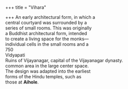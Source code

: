 +++
title = "Vihara"

+++
An early architectural form, in which a  
central courtyard was surrounded by a  
series of small rooms. This was originally  
a Buddhist architectural form, intended  
to create a living space for the monks—  
individual cells in the small rooms and a  
750  
Vidyapati  
Ruins of Vijayanagar, capital of the Vijayanagar dynasty.  
common area in the large center space.  
The design was adapted into the earliest  
forms of the Hindu temples, such as  
those at **Aihole**.